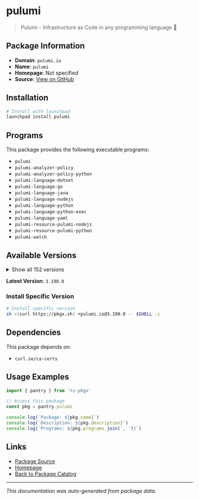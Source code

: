 # pulumi

> Pulumi - Infrastructure as Code in any programming language 🚀

## Package Information

- **Domain**: `pulumi.io`
- **Name**: `pulumi`
- **Homepage**: Not specified
- **Source**: [View on GitHub](https://github.com/pkgxdev/pantry/tree/main/projects/pulumi.io/package.yml)

## Installation

```bash
# Install with launchpad
launchpad install pulumi
```

## Programs

This package provides the following executable programs:

- `pulumi`
- `pulumi-analyzer-policy`
- `pulumi-analyzer-policy-python`
- `pulumi-language-dotnet`
- `pulumi-language-go`
- `pulumi-language-java`
- `pulumi-language-nodejs`
- `pulumi-language-python`
- `pulumi-language-python-exec`
- `pulumi-language-yaml`
- `pulumi-resource-pulumi-nodejs`
- `pulumi-resource-pulumi-python`
- `pulumi-watch`

## Available Versions

<details>
<summary>Show all 152 versions</summary>

- `3.190.0`, `3.189.0`, `3.188.0`, `3.187.0`, `3.186.0`
- `3.185.0`, `3.184.0`, `3.183.0`, `3.182.0`, `3.181.0`
- `3.180.0`, `3.178.0`, `3.177.0`, `3.176.0`, `3.175.0`
- `3.174.0`, `3.173.0`, `3.172.0`, `3.171.0`, `3.170.0`
- `3.169.0`, `3.168.0`, `3.167.0`, `3.166.0`, `3.165.0`
- `3.163.0`, `3.162.0`, `3.161.0`, `3.158.0`, `3.157.0`
- `3.156.0`, `3.155.0`, `3.154.0`, `3.153.1`, `3.153.0`
- `3.152.0`, `3.151.0`, `3.150.0`, `3.149.0`, `3.148.0`
- `3.147.0`, `3.146.0`, `3.145.0`, `3.144.1`, `3.144.0`
- `3.143.0`, `3.142.0`, `3.141.0`, `3.140.0`, `3.139.0`
- `3.138.0`, `3.137.0`, `3.136.1`, `3.136.0`, `3.135.1`
- `3.135.0`, `3.134.1`, `3.134.0`, `3.133.0`, `3.132.0`
- `3.131.0`, `3.130.0`, `3.129.0`, `3.128.0`, `3.127.0`
- `3.126.0`, `3.125.0`, `3.124.0`, `3.123.0`, `3.122.0`
- `3.121.0`, `3.120.0`, `3.119.0`, `3.118.0`, `3.117.0`
- `3.116.1`, `3.116.0`, `3.115.2`, `3.115.1`, `3.115.0`
- `3.114.0`, `3.113.3`, `3.113.2`, `3.113.1`, `3.113.0`
- `3.112.0`, `3.111.1`, `3.111.0`, `3.110.0`, `3.109.0`
- `3.108.1`, `3.108.0`, `3.107.0`, `3.106.0`, `3.105.0`
- `3.104.2`, `3.104.1`, `3.104.0`, `3.103.1`, `3.103.0`
- `3.102.0`, `3.101.1`, `3.101.0`, `3.100.0`, `3.99.0`
- `3.98.0`, `3.97.0`, `3.96.2`, `3.96.1`, `3.96.0`
- `3.95.0`, `3.94.2`, `3.94.1`, `3.94.0`, `3.93.0`
- `3.92.0`, `3.91.1`, `3.91.0`, `3.90.1`, `3.90.0`
- `3.89.0`, `3.88.1`, `3.88.0`, `3.87.0`, `3.86.0`
- `3.85.0`, `3.84.0`, `3.83.0`, `3.82.1`, `3.82.0`
- `3.81.0`, `3.80.0`, `3.79.0`, `3.78.1`, `3.78.0`
- `3.77.1`, `3.77.0`, `3.76.1`, `3.76.0`, `3.75.0`
- `3.74.0`, `3.73.0`, `3.72.2`, `3.72.1`, `3.72.0`
- `3.71.0`, `3.70.0`, `3.69.0`, `3.68.0`, `3.67.1`
- `3.67.0`, `3.66.0`

</details>

**Latest Version**: `3.190.0`

### Install Specific Version

```bash
# Install specific version
sh <(curl https://pkgx.sh) +pulumi.io@3.190.0 -- $SHELL -i
```

## Dependencies

This package depends on:

- `curl.se/ca-certs`

## Usage Examples

```typescript
import { pantry } from 'ts-pkgx'

// Access this package
const pkg = pantry.pulumi

console.log(`Package: ${pkg.name}`)
console.log(`Description: ${pkg.description}`)
console.log(`Programs: ${pkg.programs.join(', ')}`)
```

## Links

- [Package Source](https://github.com/pkgxdev/pantry/tree/main/projects/pulumi.io/package.yml)
- [Homepage](#)
- [Back to Package Catalog](../../package-catalog.md)

---

*This documentation was auto-generated from package data.*
